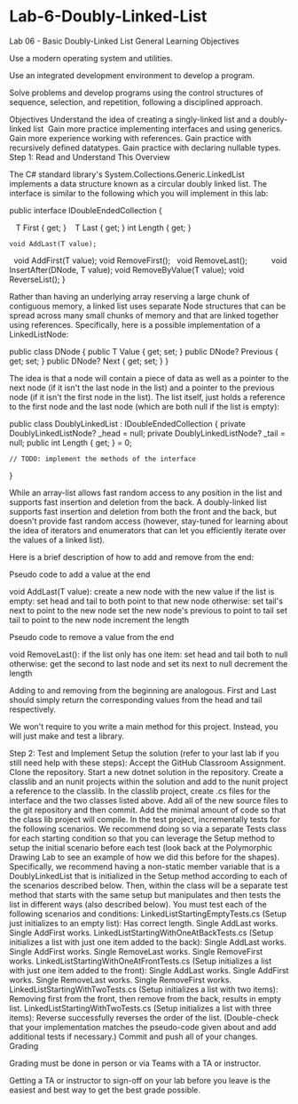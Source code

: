 # Lab-6-Doubly-Linked-List
Lab 06 - Basic Doubly-Linked List
General Learning Objectives

Use a modern operating system and utilities.

Use an integrated development environment to develop a program.

Solve problems and develop programs using the control structures of sequence, selection, and repetition, following a disciplined approach.

Objectives
Understand the idea of creating a singly-linked list and a doubly-linked list 
Gain more practice implementing interfaces and using generics.
Gain more experience working with references.
Gain practice with recursively defined datatypes.
Gain practice with declaring nullable types.
Step 1: Read and Understand This Overview

The C# standard library's System.Collections.Generic.LinkedList implements a data structure known as a circular doubly linked list. The interface is similar to the following which you will implement in this lab:

public interface IDoubleEndedCollection<T>
{

    T First { get; }
    T Last { get; }
    int Length { get; }

    void AddLast(T value);  
    void AddFirst(T value);
    void RemoveFirst();     
    void RemoveLast();                
    void InsertAfter(DNode<T>, T value);
    void RemoveByValue(T value);
    void ReverseList();
}


Rather than having an underlying array reserving a large chunk of contiguous memory, a linked list uses separate Node structures that can be spread across many small chunks of memory and that are linked together using references. Specifically, here is a possible implementation of a LinkedListNode:

public class DNode<T> 
{
    public T Value { get; set; }
    public DNode<T>? Previous { get; set; }
    public DNode<T>? Next { get; set; }
}


The idea is that a node will contain a piece of data as well as a pointer to the next node (if it isn't the last node in the list) and a pointer to the previous node (if it isn't the first node in the list). The list itself, just holds a reference to the first node and the last node (which are both null if the list is empty):

public class DoublyLinkedList<T> : IDoubleEndedCollection<T> 
{
    private DoublyLinkedListNode<T>? _head = null;
    private DoublyLinkedListNode<T>? _tail = null;
    public int Length { get; } = 0;

    // TODO: implement the methods of the interface
}


While an array-list allows fast random access to any position in the list and supports fast insertion and deletion from the back. A doubly-linked list supports fast insertion and deletion from both the front and the back, but doesn't provide fast random access (however, stay-tuned for learning about the idea of iterators and enumerators that can let you efficiently iterate over the values of a linked list).

Here is a brief description of how to add and remove from the end:

Pseudo code to add a value at the end

void AddLast(T value):
   create a new node with the new value
   if the list is empty:
       set head and tail to both point to that new node
   otherwise:
       set tail's next to point to the new node
       set the new node's previous to point to tail
       set tail to point to the new node
   increment the length


Pseudo code to remove a value from the end

void RemoveLast():
   if the list only has one item:
       set head and tail both to null
   otherwise:
       get the second to last node and set its next to null
   decrement the length


Adding to and removing from the beginning are analogous. First and Last should simply return the corresponding values from the head and tail respectively.

We won't require to you write a main method for this project. Instead, you will just make and test a library.

Step 2: Test and Implement
Setup the solution (refer to your last lab if you still need help with these steps):
Accept the GitHub Classroom Assignment.
Clone the repository.
Start a new dotnet solution in the repository.
Create a classlib and an nunit projects within the solution and add to the nunit project a reference to the classlib.
In the classlib project, create .cs files for the interface and the two classes listed above. Add all of the new source files to the git repository and then commit.
Add the minimal amount of code so that the class lib project will compile.
In the test project, incrementally tests for the following scenarios. We recommend doing so via a separate Tests class for each starting condition so that you can leverage the Setup method to setup the initial scenario before each test (look back at the Polymorphic Drawing Lab to see an example of how we did this before for the shapes). Specifically, we recommend having a non-static member variable that is a DoublyLinkedList that is initialized in the Setup method according to each of the scenarios described below. Then, within the class will be a separate test method that starts with the same setup but manipulates and then tests the list in different ways (also described below). You must test each of the following scenarios and conditions:
LinkedListStartingEmptyTests.cs (Setup just initializes to an empty list):
Has correct length.
Single AddLast works.
Single AddFirst works.
LinkedListStartingWithOneAtBackTests.cs (Setup initializes a list with just one item added to the back):
Single AddLast works.
Single AddFirst works.
Single RemoveLast works.
Single RemoveFirst works.
LinkedListStartingWithOneAtFrontTests.cs (Setup initializes a list with just one item added to the front):
Single AddLast works.
Single AddFirst works.
Single RemoveLast works.
Single RemoveFirst works.
LinkedListStartingWithTwoTests.cs (Setup initializes a list with two items):
Removing first from the front, then remove from the back, results in empty list.
LinkedListStartingWithTwoTests.cs (Setup initializes a list with three items):
Reverse successfully reverses the order of the list.
(Double-check that your implementation matches the pseudo-code given about and add additional tests if necessary.)
Commit and push all of your changes.
Grading

Grading must be done in person or via Teams with a TA or instructor.

Getting a TA or instructor to sign-off on your lab before you leave is the easiest and best way to get the best grade possible.
